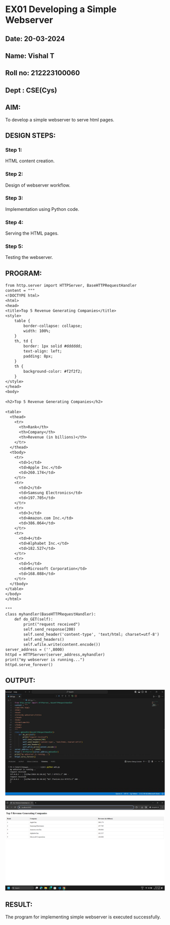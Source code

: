 # EX01 Developing a Simple Webserver
## Date: 20-03-2024
## Name: Vishal T
## Roll no: 212223100060
## Dept : CSE(Cys)

## AIM:
To develop a simple webserver to serve html pages.

## DESIGN STEPS:
### Step 1: 
HTML content creation.

### Step 2:
Design of webserver workflow.

### Step 3:
Implementation using Python code.

### Step 4:
Serving the HTML pages.

### Step 5:
Testing the webserver.

## PROGRAM:
```
from http.server import HTTPServer, BaseHTTPRequestHandler
content = """
<!DOCTYPE html>
<html>
<head>
<title>Top 5 Revenue Generating Companies</title>
<style>
    table {
        border-collapse: collapse;
        width: 100%;
    }
    th, td {
        border: 1px solid #dddddd;
        text-align: left;
        padding: 8px;
    }
    th {
        background-color: #f2f2f2;
    }
</style>
</head>
<body>

<h2>Top 5 Revenue Generating Companies</h2>

<table>
  <thead>
    <tr>
      <th>Rank</th>
      <th>Company</th>
      <th>Revenue (in billions)</th>
    </tr>
  </thead>
  <tbody>
    <tr>
      <td>1</td>
      <td>Apple Inc.</td>
      <td>260.174</td>
    </tr>
    <tr>
      <td>2</td>
      <td>Samsung Electronics</td>
      <td>197.705</td>
    </tr>
    <tr>
      <td>3</td>
      <td>Amazon.com Inc.</td>
      <td>386.064</td>
    </tr>
    <tr>
      <td>4</td>
      <td>Alphabet Inc.</td>
      <td>182.527</td>
    </tr>
    <tr>
      <td>5</td>
      <td>Microsoft Corporation</td>
      <td>168.088</td>
    </tr>
  </tbody>
</table>
</body>
</html>

"""
class myhandler(BaseHTTPRequestHandler):
    def do_GET(self):
        print("request received")
        self.send_response(200)
        self.send_header('content-type', 'text/html; charset=utf-8')
        self.end_headers()
        self.wfile.write(content.encode())
server_address = ('',8000)
httpd = HTTPServer(server_address,myhandler)
print("my webserver is running...")
httpd.serve_forever()
```

## OUTPUT:

![Alt text](<Ex1 output.jpg>)

![Alt text](table.png)
## RESULT:
The program for implementing simple webserver is executed successfully.